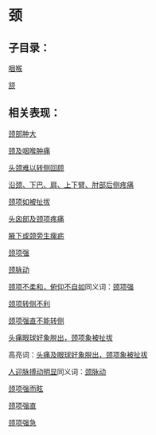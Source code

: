 # 颈

## 子目录：
[咽喉](https://www.gmzyjc.com/read/biaoxian/cat_咽喉.md)
[颔](https://www.gmzyjc.com/read/biaoxian/cat_颔.md)
## 相关表现：

[颈部肿大](https://zuoye.gmzyh.com/search?key=颈部肿大)
[颈及咽喉肿痛](https://zuoye.gmzyh.com/search?key=颈及咽喉肿痛)
[头颈难以转侧回顾](https://zuoye.gmzyh.com/search?key=头颈难以转侧回顾)
[沿颈、下巴、肩、上下臂、肘部后侧疼痛](https://zuoye.gmzyh.com/search?key=沿颈、下巴、肩、上下臂、肘部后侧疼痛)
[颈项如被扯拔](https://zuoye.gmzyh.com/search?key=颈项如被扯拔)
[头囟部及颈项疼痛](https://zuoye.gmzyh.com/search?key=头囟部及颈项疼痛)
[腋下或颈旁生瘰疬](https://zuoye.gmzyh.com/search?key=腋下或颈旁生瘰疬)
[颈项强](https://zuoye.gmzyh.com/search?key=颈项强)
[颈脉动](https://zuoye.gmzyh.com/search?key=颈脉动)
[颈项不柔和，俯仰不自如](https://zuoye.gmzyh.com/search?key=颈项不柔和，俯仰不自如)同义词：[颈项强](https://zuoye.gmzyh.com/search?key=颈项强)
[颈项转侧不利](https://zuoye.gmzyh.com/search?key=颈项转侧不利)
[颈项强直不能转侧](https://zuoye.gmzyh.com/search?key=颈项强直不能转侧)
[头痛眼球好象脱出，颈项象被扯拔](https://zuoye.gmzyh.com/search?key=头痛眼球好象脱出，颈项象被扯拔)
高亮词：[头痛及眼球好象脱出，颈项象被扯拔](https://zuoye.gmzyh.com/search?key=头痛及眼球好象脱出，颈项象被扯拔)  
[人迎脉搏动明显](https://zuoye.gmzyh.com/search?key=人迎脉搏动明显)同义词：[颈脉动](https://zuoye.gmzyh.com/search?key=颈脉动)
[颈项强而眩](https://zuoye.gmzyh.com/search?key=颈项强而眩)
[颈项强直](https://zuoye.gmzyh.com/search?key=颈项强直)
[颈项强急](https://zuoye.gmzyh.com/search?key=颈项强急)